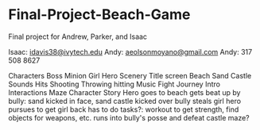 # Final-Project-Beach-Game
Final project for Andrew, Parker, and Isaac

Isaac: idavis38@ivytech.edu
Andy: aeolsonmoyano@gmail.com
Andy: 317 508 8627


Characters
  Boss
  Minion
  Girl
  Hero
Scenery
  Title screen
  Beach
  Sand Castle
Sounds
    Hits
        Shooting
        Throwing
        hitting
    Music
        Fight
        Journey
        Intro
Interactions
    Maze
    Character
Story
  Hero goes to beach
  gets beat up by bully: sand kicked in face, sand castle kicked over
  bully steals girl
  hero pursues to get girl back
    has to do tasks?: workout to get strength, find objects for weapons, etc.
  runs into bully's posse and defeat
  castle maze?
  

